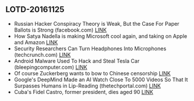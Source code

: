 ## LOTD-20161125
-  Russian Hacker Conspiracy Theory is Weak, But the Case For Paper Ballots is Strong  (facebook.com)  [LINK](https://politics.slashdot.org/story/16/11/24/178217/russian-hacker-conspiracy-theory-is-weak-but-the-case-for-paper-ballots-is-strong)
- How Satya Nadella is making Microsoft cool again, and taking on Apple and Amazon [LINK](http://www.afr.com/technology/technology-companies/microsoft/how-satya-nadella-is-making-microsoft-cool-again-and-taking-on-apple-and-amazon-20161118-gssfb1)
-  Security Researchers Can Turn Headphones Into Microphones  (techcrunch.com)  [LINK](https://news.slashdot.org/story/16/11/24/0142232/security-researchers-can-turn-headphones-into-microphones)
-  Android Malware Used To Hack and Steal Tesla Car  (bleepingcomputer.com)  [LINK](https://it.slashdot.org/story/16/11/25/1139233/android-malware-used-to-hack-and-steal-tesla-car)
- Of course Zuckerberg wants to bow to Chinese censorship [LINK](https://m.signalvnoise.com/of-course-zuckerberg-wants-to-bow-to-chinese-censorship-de5e7a5fa6c1#.vcey7v169)
-  Google's DeepMind Made an AI Watch Close To 5000 Videos So That It Surpasses Humans in Lip-Reading  (thetechportal.com)  [LINK](https://tech.slashdot.org/story/16/11/25/1146258/googles-deepmind-made-an-ai-watch-close-to-5000-videos-so-that-it-surpasses-humans-in-lip-reading)
- Cuba's Fidel Castro, former president, dies aged 90 [LINK](http://www.bbc.com/news/world-latin-america-38114953)
